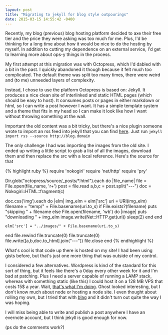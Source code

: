 ```yaml
---
layout: post
title: "Migrating to jekyll for blog style outpourings"
date: 2015-03-15 14:55:42 -0400
---
```


Recently, my blog (previous) blog hosting platform decided to axe their free tier and the price they were asking was too much for me. Plus, I'd be thinking for a long time about how it would be nice to do the hosting by myself. In addition to cutting my dependence on an external service, I'd get to learning more about ops-y things in the process.

My first attempt at this migration was with Octopress, which I'd dabled with a bit in the past. I quickly abandoned it though because it felt much too complicated. The default theme was split too many times, there were weird and (to me) unneeded layers of complexity.

Instead, I chose to use the platform Octopress is based on: Jekyll. It produces a nice clean site of interlinked and static HTML pages (which should be easy to host). It consumes posts or pages in either markdown or html, so I can write a post however I want. It has a simple template system and a theme that fits in my head so I can make it look like how I want without throwing something at the wall.

Important the old content was a bit tricky, but there's a nice plugin someone wrote to import an rss feed into jekyll that you can find [here](https://github.com/jekyll/jekyll-import). Just run `jekyll import rss --source http://blog.domain`

The only challenge I had was importing the images from the old site. I ended up writing a little script to grab a list of all the images, download them and then replace the src with a local reference. Here's the source for that

{% highlight ruby %}
require 'nokogiri'
require 'net/http'
require 'pry'

Dir.glob("octopress/source/_posts/*.html").each do |file_name|
  file = File.open(file_name, 'r+')
  post = file.read
  a,b,c = post.split("---")
  doc = Nokogiri::HTML::fragment(c)

  doc.css('img').each do |elm|
    img_elm = elm['src']
    uri = URI(img_elm)
    filename = "temp/" + File.basename(uri.to_s)
    if File.exists?(filename)
      puts "skipping " + filename
    else
      File.open(filename, 'wb') do |image|
        puts "downloading " + img_elm
        image.write(Net::HTTP.get(uri))
        sleep(2)
      end
    end

    elm['src'] = "../images/" + File.basename(uri.to_s)
  end
  file.rewind
  file.truncate(0)
  file.truncate(0)
  file.write([a,b,doc.to_html].join("---"))
  file.close
end
{% endhighlight %}

What's cool is that code up there is hosted on my site! I had been using gists before, but that's just one more thing that was outside of my control.

I considered a few alternatives. Wordpress is kind of the standard for this sort of thing, but it feels like there's a 0day every other week for it and I'm bad at patching. Plus I need a server capable of running a LAMP stack, whereas with something static (like this) I could host it on a 128 MB VPS that costs 15$ a year. Wait, [that's what I'm doing](http://buyvm.net/). Ghost looked interesting, but I don't know much about node or hosting a node site. I even thought about rolling my own, but  I tried that with [blag](https://github.com/tahnok/blag) and it didn't turn out quite the way I was hoping.

I will miss being able to write and publish a post anywhere I have an evernote account, but I think jekyll is good enough for now.

(ps do the comments work?)
